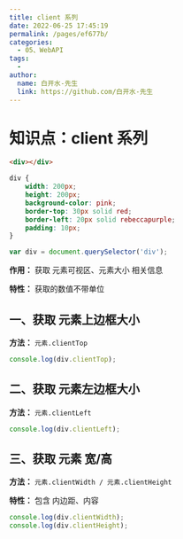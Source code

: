```yaml
---
title: client 系列
date: 2022-06-25 17:45:19
permalink: /pages/ef677b/
categories:
  - 05、WebAPI
tags:
  - 
author: 
  name: 白开水-先生
  link: https://github.com/白开水-先生
---
```

# 知识点：client 系列

```html
<div></div>
```
```css
div {
    width: 200px;
    height: 200px;
    background-color: pink;
    border-top: 30px solid red;
    border-left: 20px solid rebeccapurple;
    padding: 10px;
}
```
```js
var div = document.querySelector('div');
```

**作用：** 获取 元素可视区、元素大小 相关信息

**特性：** 获取的数值不带单位

## 一、获取 元素上边框大小

**方法：** `元素.clientTop`

```js
console.log(div.clientTop);
```

## 二、获取 元素左边框大小

**方法：** `元素.clientLeft`

```js
console.log(div.clientLeft);
```

## 三、获取 元素 宽/高

**方法：** `元素.clientWidth / 元素.clientHeight`

**特性：** 包含 内边距、内容

```js
console.log(div.clientWidth);
console.log(div.clientHeight);
```